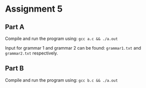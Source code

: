 # Assignment 5

## Part A
Compile and run the program using: ```gcc a.c && ./a.out```

Input for grammar 1 and grammar 2 can be found: ```grammar1.txt``` and ```grammar2.txt``` respectively.

## Part B
Compile and run the program using: ```gcc b.c && ./a.out```